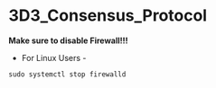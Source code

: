 # 3D3_Consensus_Protocol

**Make sure to disable Firewall!!!**
- For Linux Users -
```
sudo systemctl stop firewalld
```
